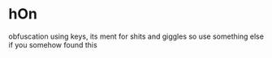 # hOn

obfuscation using keys, its ment for shits and giggles so use something else if you somehow found this
